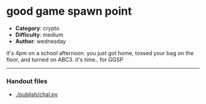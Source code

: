 good game spawn point
======================

- **Category**: crypto
- **Difficulty**: medium
- **Author**: wednesday

it's 4pm on a school afternoon. you just got home, tossed your bag on the
floor, and turned on ABC3. it's time.. for GGSP

---

### Handout files

- [./publish/chal.py](./publish/chal.py)
